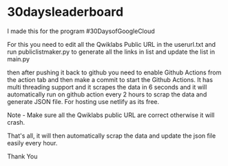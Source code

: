 # 30daysleaderboard

I made this for the program #30DaysofGoogleCloud

For this you need to edit all the Qwiklabs Public URL  in the userurl.txt and run publiclistmaker.py to generate all the links in list and update the list in main.py

then after pushing it back to github you need to enable Github Actions from the action tab and then make a commit to start the Github Actions. 
It has multi threading support and it scrapes the data in 6 seconds and it will automatically run on github action every 2 hours to scrap the data and generate JSON file.
For hosting use netlify as its free.

Note - Make sure all the Qwiklabs public URL are correct otherwise it will crash.

That's all, it will then automatically scrap the data and update the json file easily every hour. 


Thank You
